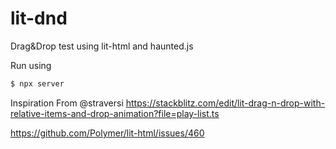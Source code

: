 # lit-dnd
Drag&amp;Drop test using lit-html and haunted.js

Run using

``` bash
$ npx server
```

Inspiration
From @straversi
https://stackblitz.com/edit/lit-drag-n-drop-with-relative-items-and-drop-animation?file=play-list.ts

https://github.com/Polymer/lit-html/issues/460
